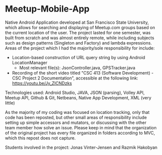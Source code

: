 # Meetup-Mobile-App
Native Android Application developed at San Francisco State University, which allows for searching and displaying of Meetup.com groups based on the current location of the user. The project lasted for one semester, was built from scratch and was almost entirely remote, while including subjects such as design patterns (Singleton and Factory) and lambda expressions. 
Areas of the project which I had the majority/sole responsibility for include:
- Location-based construction of URL query string by using Android LocationManager
  - Most relevant file(s): JsonController.java, GPSTracker.java
- Recording of the short video titled "CSC 413 (Software Development) - CSC Project 2 Documentation", accessible at the following link: https://youtu.be/Jy_ZICNDzks

Technologies used: Android Studio, JAVA, JSON (parsing), Volley API, Meetup API, Github & Git, Netbeans, Native App Development, XML (very little)

As the majority of my coding  was focused on location tracking, only that code has been reposted, but other small areas of responsibility include setting up simple accessors and mutators, or discussing with the other team member how solve an issue. Please keep in mind that the organization of the original project has every file organized in folders according to MVC, which this repost does not capture.

Students involved in the project: Jonas Vinter-Jensen and Razmik Hakobyan

